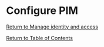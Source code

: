 # Configure PIM


[Return to Manage identity and access](README.md)

[Return to Table of Contents](../README.md)